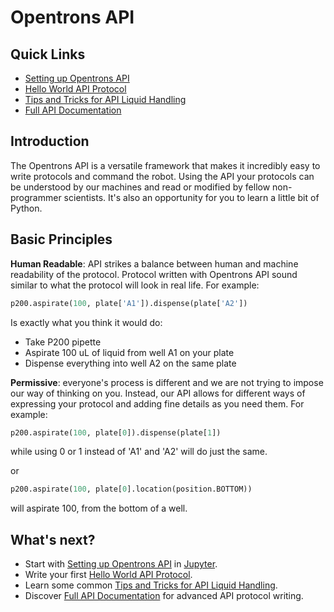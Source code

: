 # Opentrons API

## Quick Links
* [Setting up Opentrons API]
* [Hello World API Protocol]
* [Tips and Tricks for API Liquid Handling]
* [Full API Documentation]

## Introduction
The Opentrons API is a versatile framework that makes it incredibly easy to write protocols and command the robot. Using the API your protocols can be understood by our machines and read or modified by fellow non-programmer scientists. It's also an opportunity for you to learn a little bit of Python.

## Basic Principles
**Human Readable**: API strikes a balance between human and machine readability of the protocol. Protocol written with Opentrons API sound similar to what the protocol will look in real life. For example:
```python
p200.aspirate(100, plate['A1']).dispense(plate['A2'])
```
Is exactly what you think it would do: 
* Take P200 pipette
* Aspirate 100 uL of liquid from well A1 on your plate
* Dispense everything into well A2 on the same plate

**Permissive**: everyone's process is different and we are not trying to impose our way of thinking on you. Instead, our API allows for different ways of expressing your protocol and adding fine details as you need them. 
For example:
```python
p200.aspirate(100, plate[0]).dispense(plate[1])
```
while using 0 or 1 instead of 'A1' and 'A2' will do just the same.

or

```python
p200.aspirate(100, plate[0].location(position.BOTTOM))
```
will aspirate 100, from the bottom of a well.

## What's next?
* Start with [Setting up Opentrons API] in [Jupyter](http://jupyter.org/).
* Write your first [Hello World API Protocol].
* Learn some common [Tips and Tricks for API Liquid Handling].
* Discover [Full API Documentation] for advanced API protocol writing.

[Setting up Opentrons API]: setting_up_environment.md
[Hello World API Protocol]: hello_world.md
[Tips and Tricks for API Liquid Handling]: api_tips_and_tricks.md
[Full API Documentation]: api_documentation.md
